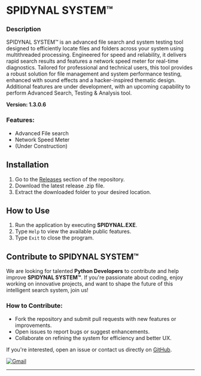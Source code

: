 # SPIDYNAL SYSTEM™

### Description
SPIDYNAL SYSTEM™ is an advanced file search and system testing tool designed to efficiently locate files and folders across your system using multithreaded processing. Engineered for speed and reliability, it delivers rapid search results and features a network speed meter for real-time diagnostics. Tailored for professional and technical users, this tool provides a robust solution for file management and system performance testing, enhanced with sound effects and a hacker-inspired thematic design. Additional features are under development, with an upcoming capability to perform Advanced Search, Testing & Analysis tool.

**Version: 1.3.0.6**

### Features:
- Advanced File search
- Network Speed Meter
- (Under Construction)

## Installation
1. Go to the [Releases](https://github.com/maiz-an/SPIDYNAL/releases) section of the repository.
2. Download the latest release .zip file.
3. Extract the downloaded folder to your desired location.

## How to Use
1. Run the application by executing **SPIDYNAL.EXE**.
2. Type `Help` to view the available public features.
3. Type `Exit` to close the program.

## Contribute to SPIDYNAL SYSTEM™
We are looking for talented **Python Developers** to contribute and help improve **SPIDYNAL SYSTEM™**. If you're passionate about coding, enjoy working on innovative projects, and want to shape the future of this intelligent search system, join us!

### How to Contribute:
- Fork the repository and submit pull requests with new features or improvements.
- Open issues to report bugs or suggest enhancements.
- Collaborate on refining the system for efficiency and better UX.

If you're interested, open an issue or contact us directly on [GitHub](https://github.com/maiz-an).

<a href="mailto:mohamedmaizanmunas@outlook.com"><img src="https://img.shields.io/badge/Gmail-Contact%20Us-D14836?style=for-the-badge&logo=gmail&logoColor=white" alt="Gmail"></a>

---

